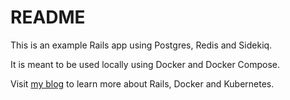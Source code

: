 # README

This is an example Rails app using Postgres, Redis and Sidekiq.

It is meant to be used locally using Docker and Docker Compose.

Visit [my blog](https://blog.jedrychowski.org) to learn more about Rails, Docker and Kubernetes.